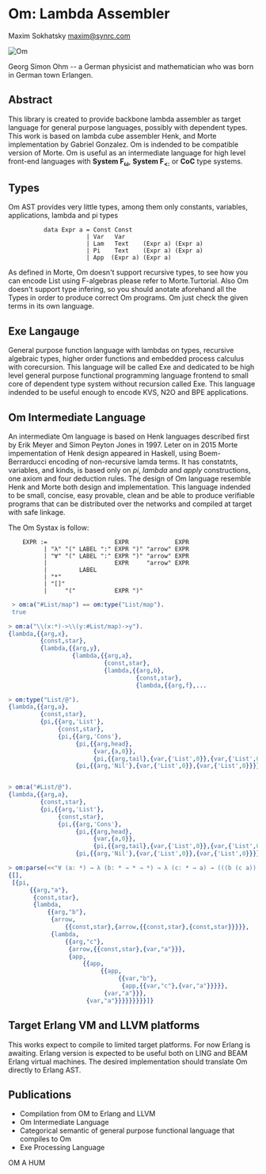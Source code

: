 Om: Lambda Assembler
====================

Maxim Sokhatsky maxim@synrc.com

![Om](http://upload.wikimedia.org/wikipedia/commons/thumb/2/2a/Georg_Simon_Ohm3.jpg/200px-Georg_Simon_Ohm3.jpg)

Georg Simon Ohm -- a German physicist and mathematician who was born in German town Erlangen.

Abstract
--------

This library is created to provide backbone lambda assembler as target language for
general purpose languages, possibly with dependent types. This work is based on lambda
cube assembler Henk, and Morte implementation by Gabriel Gonzalez. Om is indended
to be compatible version of Morte. Om is useful as an intermediate language for
high level front-end languages with <b>System F<sub>ω<sub></b>, <b>System F<sub>&lt;:</sub></b> or
<b>CoC</b> type systems.

Types
-----

Om AST provides very little types, among them only constants, variables, applications, lambda and pi types

```
          data Expr a = Const Const
                      | Var   Var
                      | Lam   Text    (Expr a) (Expr a)
                      | Pi    Text    (Expr a) (Expr a)
                      | App  (Expr a) (Expr a)
```

As defined in Morte, Om doesn't support recursive types, to see how you can encode List
using F-algebras please refer to Morte.Turtorial. Also Om doesn't support type infering,
so you should anotate aforehand all the Types in order to produce correct Om programs.
Om just check the given terms in its own language.


Exe Langauge
------------

   General purpose function language with lambdas on types, recursive algebraic types,
   higher order functions and embedded process calculus with corecursion. This language will be called
   Exe and dedicated to be high level general purpose functional programming language frontend to small core
   of dependent type system without recursion called Exe. This language indended to be useful
   enough to encode KVS, N2O and BPE applications.

Om Intermediate Language
------------------------

   An intermediate Om language is based on Henk languages described first
   by Erik Meyer and Simon Peyton Jones in 1997. Leter on in 2015 Morte impementation
   of Henk design appeared in Haskell, using Boem-Berrarducci encoding of non-recursive lamda terms.
   It has constatnts, variables, and kinds, is based only on *pi*, *lambda* and *apply* constructions,
   one axiom and four deduction rules. The design of Om language resemble Henk and Morte both design
   and implementation. This language indended to be small, concise, easy provable, clean and be able
   to produce verifiable programs that can be distributed over the networks and compiled at target with
   safe linkage.

   The Om Systax is follow:

```
    EXPR :=                   EXPR             EXPR
          | "λ" "(" LABEL ":" EXPR ")" "arrow" EXPR
          | "∀" "(" LABEL ":" EXPR ")" "arrow" EXPR
          |                   EXPR     "arrow" EXPR
          |         LABEL
          | "*"
          | "[]"
          |     "("           EXPR ")"
```

```erlang
 > om:a("#List/map") == om:type("List/map").
 true

> om:a("\\(x:*)->\\(y:#List/map)->y").
{lambda,{{arg,x},
         {const,star},
         {lambda,{{arg,y},
                  {lambda,{{arg,a},
                           {const,star},
                           {lambda,{{arg,b},
                                    {const,star},
                                    {lambda,{{arg,f},...

> om:type("List/@").
{lambda,{{arg,a},
         {const,star},
         {pi,{{arg,'List'},
              {const,star},
              {pi,{{arg,'Cons'},
                   {pi,{{arg,head},
                        {var,{a,0}},
                        {pi,{{arg,tail},{var,{'List',0}},{var,{'List',0}}}}}},
                   {pi,{{arg,'Nil'},{var,{'List',0}},{var,{'List',0}}}}}}}}}}


> om:a("#List/@").
{lambda,{{arg,a},
         {const,star},
         {pi,{{arg,'List'},
              {const,star},
              {pi,{{arg,'Cons'},
                   {pi,{{arg,head},
                        {var,{a,0}},
                        {pi,{{arg,tail},{var,{'List',0}},{var,{'List',0}}}}}},
                   {pi,{{arg,'Nil'},{var,{'List',0}},{var,{'List',0}}}}}}}}}}

> om:parse(<<"∀ (a: *) → λ (b: * → * → *) → λ (c: * → a) → (((b (c a)) a) a))"/utf8>>).
{[],
 [{pi,
      {{arg,"a"},
       {const,star},
       {lambda,
           {{arg,"b"},
            {arrow,
                {{const,star},{arrow,{{const,star},{const,star}}}}},
            {lambda,
                {{arg,"c"},
                 {arrow,{{const,star},{var,"a"}}},
                 {app,
                     {{app,
                          {{app,
                               {{var,"b"},
                                {app,{{var,"c"},{var,"a"}}}}},
                           {var,"a"}}},
                      {var,"a"}}}}}}}}}]}
```

Target Erlang VM and LLVM platforms
-----------------------------------

   This works expect to compile to limited target platforms. For now Erlang is awaiting.
   Erlang version is expected to be useful both on LING and BEAM Erlang virtual machines.
   The desired implementation should translate Om directly to Erlang AST.

Publications
------------

* Compilation from OM to Erlang and LLVM
* Om Intermediate Language
* Categorical semantic of general purpose functional language that compiles to Om
* Exe Processing Language

OM A HUM

